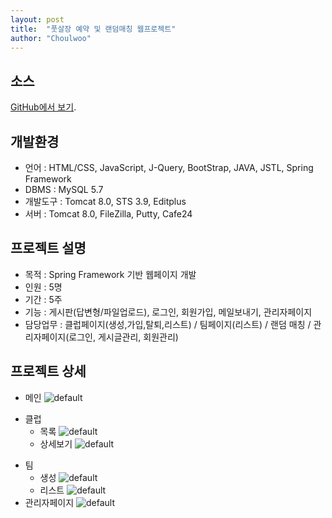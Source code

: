 ```yaml
---
layout: post
title:  "풋살장 예약 및 랜덤매칭 웹프로젝트"
author: "Choulwoo"
---
```


## 소스
[GitHub에서 보기](https://github.com/Kimchoulwoo/SpringWeb).


## 개발환경
- 언어 : HTML/CSS, JavaScript, J-Query, BootStrap, JAVA, JSTL, Spring Framework
- DBMS : MySQL 5.7
- 개발도구 : Tomcat 8.0, STS 3.9, Editplus
- 서버 : Tomcat 8.0, FileZilla, Putty, Cafe24


## 프로젝트 설명
- 목적 : Spring Framework 기반 웹페이지 개발
- 인원 : 5명
- 기간 : 5주
- 기능 : 게시판(답변형/파일업로드), 로그인, 회원가입, 메일보내기, 관리자페이지
- 담당업무 : 클럽페이지(생성,가입,탈퇴,리스트) / 팀페이지(리스트) / 랜덤 매칭 / 관리자페이지(로그인, 게시글관리, 회원관리)


## 프로젝트 상세
- 메인
![default](https://user-images.githubusercontent.com/38024403/47078223-c8e3a400-d23d-11e8-909d-f69d5a5f269f.jpg)
* 클럽
  * 목록
![default](https://user-images.githubusercontent.com/38024403/47078477-5c1cd980-d23e-11e8-99bc-d2438ad9ea68.jpg)
  * 상세보기
![default](https://user-images.githubusercontent.com/38024403/47078618-a605bf80-d23e-11e8-8631-e76d81e7095a.jpg)
- 팀
  * 생성
![default](https://user-images.githubusercontent.com/38024403/47078576-938b8600-d23e-11e8-941b-36eb5d37d70c.jpg)
  * 리스트
![default](https://user-images.githubusercontent.com/38024403/47078631-adc56400-d23e-11e8-8ae6-c39b50cdc34a.jpg)
- 관리자페이지
![default](https://user-images.githubusercontent.com/38024403/47078640-b322ae80-d23e-11e8-97f4-08ad0521c4a4.jpg)
